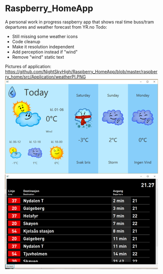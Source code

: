 # Raspberry_HomeApp
A personal work in progress raspberry app that shows real time buss/tram departures and weather forecast from YR.no
Todo:
* Still missing some weather icons
* Code cleanup
* Make it resolution independent
* Add perception instead if "wind"
* Remove "wind" static text

Pictures of application:
https://github.com/NightSkyHigh/Raspberry_HomeApp/blob/master/raspberry_home/src/Application/weatherPI.PNG
![Weather](https://github.com/NightSkyHigh/Raspberry_HomeApp/blob/master/raspberry_home/src/Application/weatherPI.PNG)
![alt=Ruter](https://github.com/NightSkyHigh/Raspberry_HomeApp/blob/master/raspberry_home/src/Application/ruter.PNG)

